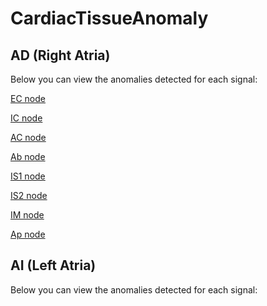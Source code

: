 # CardiacTissueAnomaly

## AD (Right Atria)

Below you can view the anomalies detected for each signal:

<a href="https://rawcdn.githack.com/xavierMarimon/CrownMaterials/5018ea3ee3ee080a0379f45af86e7f096ed938e4/ECnode.html" target="_blank">EC node</a>

<a href="https://rawcdn.githack.com/xavierMarimon/CrownMaterials/5018ea3ee3ee080a0379f45af86e7f096ed938e4/ICnode.html" target="_blank">IC node</a>

<a href="https://rawcdn.githack.com/xavierMarimon/CrownMaterials/5018ea3ee3ee080a0379f45af86e7f096ed938e4/ACnode.html" target="_blank">AC node</a>

<a href="https://rawcdn.githack.com/xavierMarimon/CrownMaterials/5018ea3ee3ee080a0379f45af86e7f096ed938e4/Abnode.html" target="_blank">Ab node</a>

<a href="https://rawcdn.githack.com/xavierMarimon/CrownMaterials/5018ea3ee3ee080a0379f45af86e7f096ed938e4/IS1node.html" target="_blank">IS1 node</a>

<a href="https://rawcdn.githack.com/xavierMarimon/CrownMaterials/5018ea3ee3ee080a0379f45af86e7f096ed938e4/IS2node.html" target="_blank">IS2 node</a>

<a href="https://rawcdn.githack.com/xavierMarimon/CrownMaterials/5018ea3ee3ee080a0379f45af86e7f096ed938e4/IMnode.html" target="_blank">IM node</a>

<a href="https://rawcdn.githack.com/xavierMarimon/CrownMaterials/5018ea3ee3ee080a0379f45af86e7f096ed938e4/Apnode.html " target="_blank">Ap node</a>

## AI (Left Atria)

Below you can view the anomalies detected for each signal:

